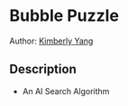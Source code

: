 # Bubble Puzzle
Author: [Kimberly Yang](https://github.com/kimberlytyang)

## Description
* An AI Search Algorithm
